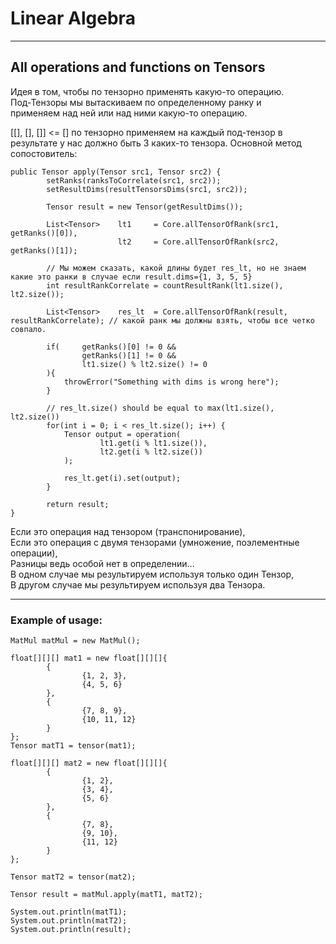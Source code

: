 # Linear Algebra

---

## All operations and functions on Tensors

Идея в том, чтобы по тензорно применять какую-то операцию.  
Под-Тензоры мы вытаскиваем по определенному ранку и  
применяем над ней или над ними какую-то операцию.

[[], [], []] <= [] по тензорно применяем на каждый под-тензор
в результате у нас должно быть 3 каких-то тензора.
Основной метод сопостовитель:
```
public Tensor apply(Tensor src1, Tensor src2) {
        setRanks(ranksToCorrelate(src1, src2));
        setResultDims(resultTensorsDims(src1, src2));

        Tensor result = new Tensor(getResultDims());

        List<Tensor>    lt1     = Core.allTensorOfRank(src1, getRanks()[0]),
                        lt2     = Core.allTensorOfRank(src2, getRanks()[1]);

        // Мы можем сказать, какой длины будет res_lt, но не знаем какие это ранки в случае если result.dims={1, 3, 5, 5}
        int resultRankCorrelate = countResultRank(lt1.size(), lt2.size());

        List<Tensor>    res_lt  = Core.allTensorOfRank(result, resultRankCorrelate); // какой ранк мы должны взять, чтобы все четко совпало.

        if(     getRanks()[0] != 0 &&
                getRanks()[1] != 0 &&
                lt1.size() % lt2.size() != 0
        ){
            throwError("Something with dims is wrong here");
        }

        // res_lt.size() should be equal to max(lt1.size(), lt2.size())
        for(int i = 0; i < res_lt.size(); i++) {
            Tensor output = operation(
                    lt1.get(i % lt1.size()),
                    lt2.get(i % lt2.size())
            );

            res_lt.get(i).set(output);
        }

        return result;
}
```

Если это операция над тензором (транспонирование),  
Если это операция с двумя тензорами (умножение, поэлементные операции),  
Разницы ведь особой нет в определении...  
В одном случае мы результируем используя только один Тензор,  
В другом случае мы результируем используя два Тензора.
  
---
### Example of usage:
```
MatMul matMul = new MatMul();

float[][][] mat1 = new float[][][]{
        {
                {1, 2, 3},
                {4, 5, 6}
        },
        {
                {7, 8, 9},
                {10, 11, 12}
        }
};
Tensor matT1 = tensor(mat1);

float[][][] mat2 = new float[][][]{
        {
                {1, 2},
                {3, 4},
                {5, 6}
        },
        {
                {7, 8},
                {9, 10},
                {11, 12}
        }
};

Tensor matT2 = tensor(mat2);

Tensor result = matMul.apply(matT1, matT2);

System.out.println(matT1);
System.out.println(matT2);
System.out.println(result);
```

